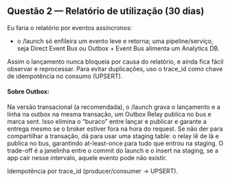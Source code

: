 ## Questão 2 — Relatório de utilização (30 dias)

Eu faria o relatório por eventos assíncronos: 

* o /launch só enfileira um evento leve e retorna; uma pipeline/serviço, seja Direct Event Bus ou Outbox + Event Bus alimenta um Analytics DB. 

Assim o lançamento nunca bloqueia por causa do relatório, e ainda fica fácil observar e reprocessar. Para evitar duplicações, uso o trace_id como chave de idempotência no consumo (UPSERT).

#### Sobre Outbox: 
Na versão transacional (a recomendada), o /launch grava o lançamento e a linha na outbox na mesma transação, um Outbox Relay publica no bus e marca sent.
Isso elimina o “buraco” entre lançar e publicar e garante a entrega mesmo se o broker estiver fora na hora do request. 
Se não der para compartilhar a transação, dá para usar uma staging table: o relay lê de lá e publica no bus, garantindo at-least-once para tudo que entrou na staging. O trade-off é a janelinha entre o commit do launch e o insert na staging, se a app cair nesse intervalo, aquele evento pode não existir. 


Idempotência por trace_id (producer/consumer → UPSERT).